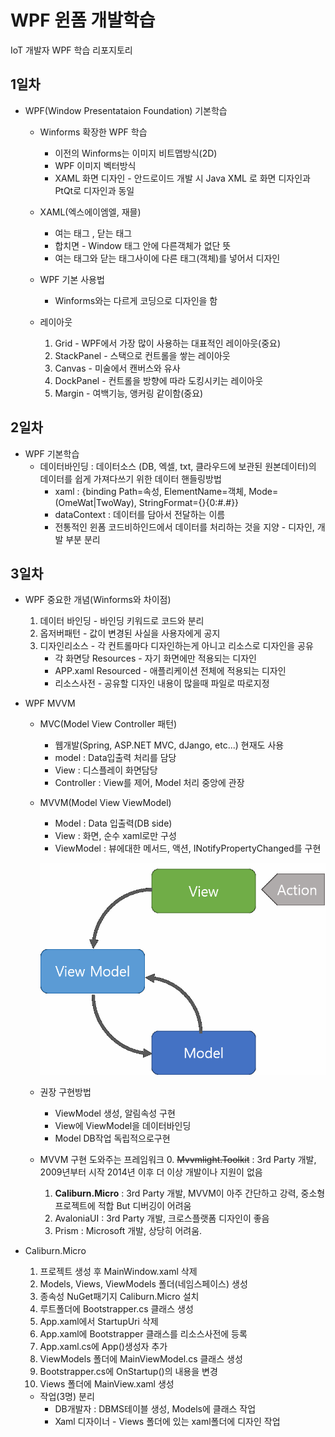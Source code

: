# WPF 윈폼 개발학습
IoT 개발자 WPF 학습 리포지토리

## 1일차
- WPF(Window Presentataion Foundation) 기본학습
    - Winforms 확장한 WPF 학습
        - 이전의 Winforms는 이미지 비트맵방식(2D)
        - WPF 이미지 벡터방식
        - XAML 화면 디자인 - 안드로이드 개발 시 Java XML 로 화면 디자인과 PtQt로 디자인과 동일

    - XAML(엑스에이엠엘, 재믈)
        - 여는 태그 <Window>, 닫는 태그 </Window>
        - 합치면 <Window /> - Window 태그 안에 다른객체가 없단 뜻
        - 여는 태그와 닫는 태그사이에 다른 태그(객체)를 넣어서 디자인

    - WPF 기본 사용법
        - Winforms와는 다르게 코딩으로 디자인을 함

    - 레이아웃
        1. Grid - WPF에서 가장 많이 사용하는 대표적인 레이아웃(중요)
        2. StackPanel - 스택으로 컨트롤을 쌓는 레이아웃
        3. Canvas - 미술에서 캔버스와 유사
        4. DockPanel - 컨트롤을 방향에 따라 도킹시키는 레이아웃
        5. Margin - 여백기능, 앵커링 같이함(중요)


## 2일차
- WPF 기본학습
    - 데이터바인딩 : 데이터소스 (DB, 엑셀, txt, 클라우드에 보관된 원본데이터)의 데이터를 쉽게 가져다쓰기 위한 데이터 핸들링방법
        - xaml : {binding Path=속성, ElementName=객체, Mode=(OmeWat|TwoWay), StringFormat={}{0:#.#}}
        - dataContext : 데이터를 담아서 전달하는 이름
        - 전통적인 윈폼 코드비하인드에서 데이터를 처리하는 것을 지양 - 디자인, 개발 부분 분리

## 3일차
- WPF 중요한 개념(Winforms와 차이점)
    1. 데이터 바인딩 - 바인딩 키워드로 코드와 분리
    2. 옵저버패턴 - 값이 변경된 사실을 사용자에게 공지
    3. 디자인리소스 - 각 컨트롤마다 디자인하는게 아니고 리소스로 디자인을 공유 
        - 각 화면당 Resources - 자기 화면에만 적용되는 디자인
        - APP.xaml Resourced - 애플리케이션 전체에 적용되는 디자인
        - 리소스사전 - 공유할 디자인 내용이 많을때 파일로 따로지정

- WPF MVVM
    - MVC(Model View Controller 패턴)
        - 웹개발(Spring, ASP.NET MVC, dJango, etc...) 현재도 사용
        - model : Data입출력 처리를 담당
        - View : 디스플레이 화면담당
        - Controller : View를 제어, Model 처리 중앙에 관장

    - MVVM(Model View ViewModel)
        - Model : Data 입출력(DB side)
        - View : 화면, 순수 xaml로만 구성
        - ViewModel : 뷰에대한 메서드, 액션, INotifyPropertyChanged를 구현

        ![MVVM패턴](https://github.com/KimJaeRin/basic-wpf-2024/blob/main/images/wpf001.png)
    
    - 권장 구현방법
        - ViewModel 생성, 알림속성 구현
        - View에 ViewModel을 데이터바인딩
        - Model DB작업 독립적으로구현

    - MVVM 구현 도와주는 프레임워크
        0. ~~Mvvmlight.Toolkit~~ : 3rd Party 개발, 2009년부터 시작 2014년 이후 더 이상 개발이나 지원이 없음
        1. **Caliburn.Micro** : 3rd Party 개발, MVVM이 아주 간단하고 강력, 중소형 프로젝트에 적합 But 디버깅이 어려움
        2. AvaloniaUI : 3rd Party 개발, 크로스플랫폼 디자인이 좋음
        3. Prism : Microsoft 개발, 상당히 어려움.

- Caliburn.Micro
    1. 프로젝트 생성 후 MainWindow.xaml 삭제
    2. Models, Views, ViewModels 폴더(네임스페이스) 생성
    3. 종속성 NuGet패기지 Caliburn.Micro 설치
    4. 루트폴더에 Bootstrapper.cs 클래스 생성
    5. App.xaml에서 StartupUri 삭제
    6. App.xaml에 Bootstrapper 클래스를 리소스사전에 등록
    7. App.xaml.cs에 App()생성자 추가
    8. ViewModels 폴더에 MainViewModel.cs 클래스 생성
    9. Bootstrapper.cs에 OnStartup()의 내용을 변경
    10. Views 폴더에 MainView.xaml 생성

    - 작업(3명) 분리
        - DB개발자 : DBMS테이블 생성, Models에 클래스 작업
        - Xaml 디자이너 - Views 폴더에 있는 xaml폴더에 디자인 작업